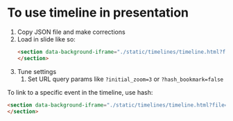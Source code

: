 # To use timeline in presentation

1. Copy JSON file and make corrections
1. Load in slide like so:
    ```html
    <section data-background-iframe="./static/timelines/timeline.html?file=example.json">
    </section>
    ```
1. Tune settings
    1. Set URL query params like `?initial_zoom=3` or `?hash_bookmark=false`

To link to a specific event in the timeline, use hash:
```html
<section data-background-iframe="./static/timelines/timeline.html?file=example.json#event-the-early-years">
</section>
```
